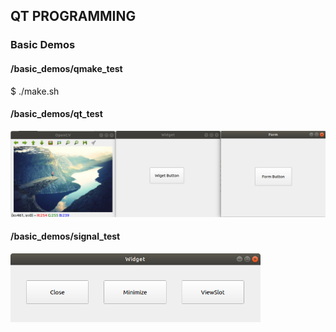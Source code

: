 ## QT PROGRAMMING

### Basic Demos

#### /basic_demos/qmake_test  

$ ./make.sh

#### /basic_demos/qt_test  

<img src="./images/qt_test.png" width="600">

#### /basic_demos/signal_test  
<img src="./images/signal_test.png" width="400" >


